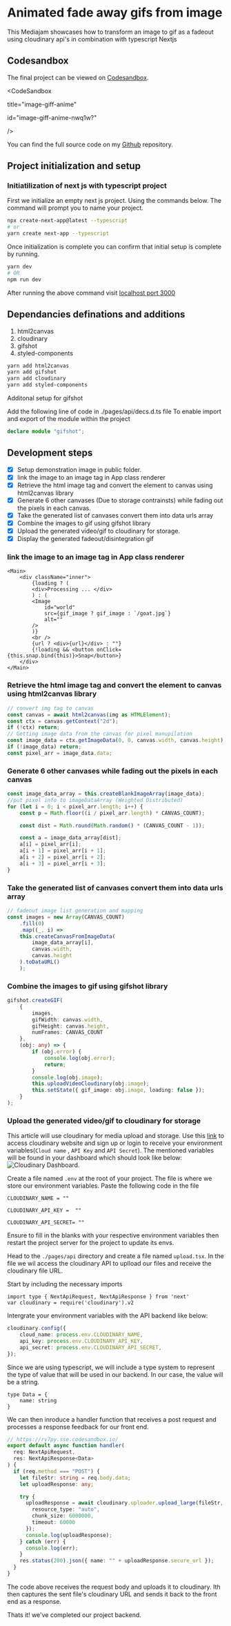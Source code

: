 # Animated fade away gifs from image

This Mediajam showcases how to transform an image to gif as a fadeout using cloudinary api's in combination with typescript Nextjs 

##  Codesandbox

The final project can be viewed on [Codesandbox](https://codesandbox.io/s/image-giff-anime-nwq1w).


<CodeSandbox

title="image-giff-anime"

id="image-giff-anime-nwq1w?"

/>

  

You can find the full source code on my [Github]() repository.

## Project initialization and setup

### Initiatilization of next js with typescript project

First we initialize an empty next js project.
Using the commands below. The command will prompt you to name your project.

```bash
npx create-next-app@latest --typescript
# or
yarn create next-app --typescript
```

Once initialization is complete you can confirm that initial setup is complete by running.

```bash
yarn dev
# OR
npm run dev
```

After running the above command visit [localhost port 3000](http://localhost:3000)

## Dependancies definations and additions

1. html2canvas
2. cloudinary
3. gifshot
4. styled-components

```bash
yarn add html2canvas
yarn add gifshot
yarn add cloudinary
yarn add styled-components
```

Additonal setup for gifshot

Add the following line of code in ./pages/api/decs.d.ts file
To enable import and export of the module within the project

```ts
declare module "gifshot";
```

## Development steps

- [X] Setup demonstration image in public folder.
- [X] link the image to an image tag in App class renderer
- [X] Retrieve the html image tag and convert the element to canvas using html2canvas library
- [X] Generate 6 other canvases (Due to storage contrainsts) while fading out the pixels in each canvas.
- [X] Take the generated list of canvases convert them into data urls array
- [X] Combine the images to gif using gifshot library
- [X] Upload the generated video/gif to cloudinary for storage.
- [X] Display the generated fadeout/disintegration gif

### link the image to an image tag in App class renderer

```tsx
<Main>
    <div className="inner">
        {loading ? (
        <div>Processing ... </div>
        ) : (
        <Image
            id="world"
            src={gif_image ? gif_image : `/goat.jpg`}
            alt=""
        />
        )}
        <br />
        {url ? <div>{url}</div> : ""}
        {!loading && <button onClick={this.snap.bind(this)}>Snap</button>}
    </div>
</Main>
```

### Retrieve the html image tag and convert the element to canvas using html2canvas library

```ts
// convert img tag to canvas
const canvas = await html2canvas(img as HTMLElement);
const ctx = canvas.getContext("2d");
if (!ctx) return;
// Getting image data from the canvas for pixel manupilation
const image_data = ctx.getImageData(0, 0, canvas.width, canvas.height);
if (!image_data) return;
const pixel_arr = image_data.data;
```

### Generate 6 other canvases while fading out the pixels in each canvas

```ts
const image_data_array = this.createBlankImageArray(image_data);
//put pixel info to imageDataArray (Weighted Distributed)
for (let i = 0; i < pixel_arr.length; i++) {
    const p = Math.floor((i / pixel_arr.length) * CANVAS_COUNT);

    const dist = Math.round(Math.random() * (CANVAS_COUNT - 1));

    const a = image_data_array[dist];
    a[i] = pixel_arr[i];
    a[i + 1] = pixel_arr[i + 1];
    a[i + 2] = pixel_arr[i + 2];
    a[i + 3] = pixel_arr[i + 3];
}
```

### Take the generated list of canvases convert them into data urls array

```ts
// fadeout image list generation and mapping
const images = new Array(CANVAS_COUNT)
    .fill(0)
    .map((_, i) =>
    this.createCanvasFromImageData(
        image_data_array[i],
        canvas.width,
        canvas.height
    ).toDataURL()
    );
```

### Combine the images to gif using gifshot library

```ts
gifshot.createGIF(
    {
        images,
        gifWidth: canvas.width,
        gifHeight: canvas.height,
        numFrames: CANVAS_COUNT
    },
    (obj: any) => {
        if (obj.error) {
            console.log(obj.error);
            return;
        }
        console.log(obj.image);
        this.uploadVideoCloudinary(obj.image);
        this.setState({ gif_image: obj.image, loading: false });
    }
);
```

### Upload the generated video/gif to cloudinary for storage
This article will use cloudinary for media upload and storage. Use this [link](https://cloudinary.com/?ap=em) to access cloudinary website and sign up or login to receive your environment variables(`Cloud name` , `API Key` and `API Secret`). The mentioned variables will be found in your dashboard which should look like below:
![Cloudinary Dashboard](https://res.cloudinary.com/hackit-africa/image/upload/v1623006780/cloudinary-dashboard.png "Cloudinary Dashboard").

Create a file named `.env` at the root of your project. The file is where we store our environment variables. Paste the following code in the file
```
CLOUDINARY_NAME = ""

CLOUDINARY_API_KEY =  ""

CLOUDINARY_API_SECRET= ""
  ```
Ensure to fill in the blanks with your respective environment variables then restart the project server for the project to update its envs.

Head to the `./pages/api` directory and create a file named `upload.tsx`. In the file we wil access the cloudinary API to uplload our files and receive the cloudinary file URL.

Start by including the necessary imports  
```
import type { NextApiRequest, NextApiResponse } from 'next'
var cloudinary = require('cloudinary').v2
```
Intergrate your environment variables with the API backend like below:

```ts
cloudinary.config({
    cloud_name: process.env.CLOUDINARY_NAME,
    api_key: process.env.CLOUDINARY_API_KEY,
    api_secret: process.env.CLOUDINARY_API_SECRET,
});
```
Since we are using typescript, we will include a type system to represent the type of value that will be used in our backend. In our case, the value will be a string.
```
type Data = {
    name: string
}
```
We can then inroduce a handler function that receives a post request and processes a response feedback for our front end.


```ts
// https://rv7py.sse.codesandbox.io/
export default async function handler(
  req: NextApiRequest,
  res: NextApiResponse<Data>
) {
  if (req.method === "POST") {
    let fileStr: string = req.body.data;
    let uploadResponse: any;

    try {
      uploadResponse = await cloudinary.uploader.upload_large(fileStr, {
        resource_type: "auto",
        chunk_size: 6000000,
        timeout: 60000
      });
      console.log(uploadResponse);
    } catch (err) {
      console.log(err);
    }
    res.status(200).json({ name: "" + uploadResponse.secure_url });
  }
}
```

The code above receives the request body and uploads it to cloudinary. Ith then captures the sent file's cloudinary URL and sends it back to the front end as a response.

Thats it! we've completed our project backend.
